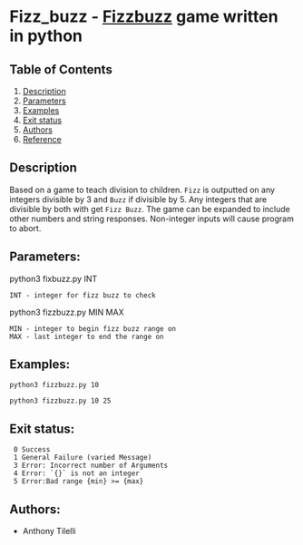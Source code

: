# Fizz_buzz - [Fizzbuzz](https://en.wikipedia.org/wiki/Fizz_buzz) game written in python
## Table of Contents
1. [Description](#Description)
2. [Parameters](#Parameters)
3. [Examples](#Examples)
4. [Exit status](#Exit_status)
5. [Authors](#Authors)
6. [Reference](#Reference)

## Description                <a name= "Description"></a>
  Based on a game to teach division to children. `Fizz` is outputted on any integers divisible by 3 and `Buzz`
  if divisible by 5. Any integers that are divisible by both with get `Fizz Buzz`. The game can be expanded to 
  include other numbers and string responses. Non-integer inputs will cause program to abort.

## Parameters:               <a name="Parameters"></a>
  python3 fixbuzz.py INT

    INT - integer for fizz buzz to check

  python3 fizzbuzz.py MIN MAX

    MIN - integer to begin fizz buzz range on
    MAX - last integer to end the range on

## Examples:                 <a name="Examples"></a>
`python3 fizzbuzz.py 10`

`python3 fizzbuzz.py 10 25`

## Exit status:              <a name="Exit_status"></a>

     0 Success
     1 General Failure (varied Message)
     3 Error: Incorrect number of Arguments
     4 Error: `{}` is not an integer
     5 Error:Bad range {min} >= {max}
## Authors:                  <a name="Authors"></a>
- Anthony Tilelli
